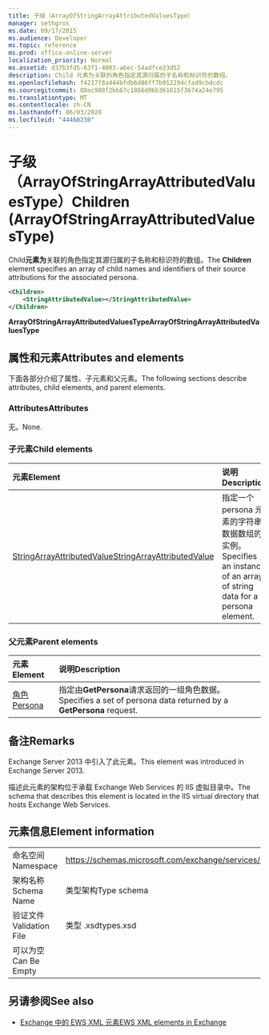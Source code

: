 ```yaml
---
title: 子级（ArrayOfStringArrayAttributedValuesType）
manager: sethgros
ms.date: 09/17/2015
ms.audience: Developer
ms.topic: reference
ms.prod: office-online-server
localization_priority: Normal
ms.assetid: d37b3fd5-63f1-4003-a6ec-54adfce23d52
description: Child 元素为关联的角色指定其源归属的子名称和标识符的数组。
ms.openlocfilehash: f4217f8a444bfdb6d86ff7b912294cfad9cbdcdc
ms.sourcegitcommit: 88ec988f2bb67c1866d06b361615f3674a24e795
ms.translationtype: MT
ms.contentlocale: zh-CN
ms.lasthandoff: 06/03/2020
ms.locfileid: "44460230"
---
```

# <a name="children-arrayofstringarrayattributedvaluestype"></a><span data-ttu-id="36143-103">子级（ArrayOfStringArrayAttributedValuesType）</span><span class="sxs-lookup"><span data-stu-id="36143-103">Children (ArrayOfStringArrayAttributedValuesType)</span></span>

<span data-ttu-id="36143-104">Child**元素为**关联的角色指定其源归属的子名称和标识符的数组。</span><span class="sxs-lookup"><span data-stu-id="36143-104">The **Children** element specifies an array of child names and identifiers of their source attributions for the associated persona.</span></span> 
  
```XML
<Children>
    <StringAttributedValue></StringAttributedValue>
</Children>
```

 <span data-ttu-id="36143-105">**ArrayOfStringArrayAttributedValuesType**</span><span class="sxs-lookup"><span data-stu-id="36143-105">**ArrayOfStringArrayAttributedValuesType**</span></span>
## <a name="attributes-and-elements"></a><span data-ttu-id="36143-106">属性和元素</span><span class="sxs-lookup"><span data-stu-id="36143-106">Attributes and elements</span></span>

<span data-ttu-id="36143-107">下面各部分介绍了属性、子元素和父元素。</span><span class="sxs-lookup"><span data-stu-id="36143-107">The following sections describe attributes, child elements, and parent elements.</span></span>
  
### <a name="attributes"></a><span data-ttu-id="36143-108">Attributes</span><span class="sxs-lookup"><span data-stu-id="36143-108">Attributes</span></span>

<span data-ttu-id="36143-109">无。</span><span class="sxs-lookup"><span data-stu-id="36143-109">None.</span></span>
  
### <a name="child-elements"></a><span data-ttu-id="36143-110">子元素</span><span class="sxs-lookup"><span data-stu-id="36143-110">Child elements</span></span>

|<span data-ttu-id="36143-111">**元素**</span><span class="sxs-lookup"><span data-stu-id="36143-111">**Element**</span></span>|<span data-ttu-id="36143-112">**说明**</span><span class="sxs-lookup"><span data-stu-id="36143-112">**Description**</span></span>|
|:-----|:-----|
|[<span data-ttu-id="36143-113">StringArrayAttributedValue</span><span class="sxs-lookup"><span data-stu-id="36143-113">StringArrayAttributedValue</span></span>](stringarrayattributedvalue.md) <br/> |<span data-ttu-id="36143-114">指定一个 persona 元素的字符串数据数组的实例。</span><span class="sxs-lookup"><span data-stu-id="36143-114">Specifies an instance of an array of string data for a persona element.</span></span>  <br/> |
   
### <a name="parent-elements"></a><span data-ttu-id="36143-115">父元素</span><span class="sxs-lookup"><span data-stu-id="36143-115">Parent elements</span></span>

|<span data-ttu-id="36143-116">**元素**</span><span class="sxs-lookup"><span data-stu-id="36143-116">**Element**</span></span>|<span data-ttu-id="36143-117">**说明**</span><span class="sxs-lookup"><span data-stu-id="36143-117">**Description**</span></span>|
|:-----|:-----|
|[<span data-ttu-id="36143-118">角色</span><span class="sxs-lookup"><span data-stu-id="36143-118">Persona</span></span>](persona.md) <br/> |<span data-ttu-id="36143-119">指定由**GetPersona**请求返回的一组角色数据。</span><span class="sxs-lookup"><span data-stu-id="36143-119">Specifies a set of persona data returned by a **GetPersona** request.</span></span>  <br/> |
   
## <a name="remarks"></a><span data-ttu-id="36143-120">备注</span><span class="sxs-lookup"><span data-stu-id="36143-120">Remarks</span></span>

<span data-ttu-id="36143-121">Exchange Server 2013 中引入了此元素。</span><span class="sxs-lookup"><span data-stu-id="36143-121">This element was introduced in Exchange Server 2013.</span></span>
  
<span data-ttu-id="36143-122">描述此元素的架构位于承载 Exchange Web Services 的 IIS 虚拟目录中。</span><span class="sxs-lookup"><span data-stu-id="36143-122">The schema that describes this element is located in the IIS virtual directory that hosts Exchange Web Services.</span></span>
  
## <a name="element-information"></a><span data-ttu-id="36143-123">元素信息</span><span class="sxs-lookup"><span data-stu-id="36143-123">Element information</span></span>

|||
|:-----|:-----|
|<span data-ttu-id="36143-124">命名空间</span><span class="sxs-lookup"><span data-stu-id="36143-124">Namespace</span></span>  <br/> |https://schemas.microsoft.com/exchange/services/2006/types  <br/> |
|<span data-ttu-id="36143-125">架构名称</span><span class="sxs-lookup"><span data-stu-id="36143-125">Schema Name</span></span>  <br/> |<span data-ttu-id="36143-126">类型架构</span><span class="sxs-lookup"><span data-stu-id="36143-126">Type schema</span></span>  <br/> |
|<span data-ttu-id="36143-127">验证文件</span><span class="sxs-lookup"><span data-stu-id="36143-127">Validation File</span></span>  <br/> |<span data-ttu-id="36143-128">类型 .xsd</span><span class="sxs-lookup"><span data-stu-id="36143-128">types.xsd</span></span>  <br/> |
|<span data-ttu-id="36143-129">可以为空</span><span class="sxs-lookup"><span data-stu-id="36143-129">Can Be Empty</span></span>  <br/> ||
   
## <a name="see-also"></a><span data-ttu-id="36143-130">另请参阅</span><span class="sxs-lookup"><span data-stu-id="36143-130">See also</span></span>



- [<span data-ttu-id="36143-131">Exchange 中的 EWS XML 元素</span><span class="sxs-lookup"><span data-stu-id="36143-131">EWS XML elements in Exchange</span></span>](ews-xml-elements-in-exchange.md)

